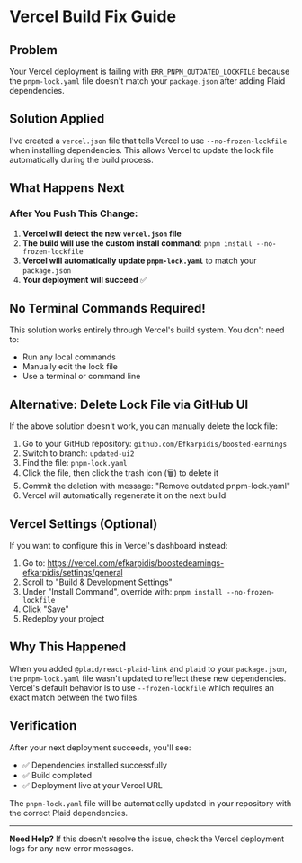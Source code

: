 # Vercel Build Fix Guide

## Problem
Your Vercel deployment is failing with `ERR_PNPM_OUTDATED_LOCKFILE` because the `pnpm-lock.yaml` file doesn't match your `package.json` after adding Plaid dependencies.

## Solution Applied
I've created a `vercel.json` file that tells Vercel to use `--no-frozen-lockfile` when installing dependencies. This allows Vercel to update the lock file automatically during the build process.

## What Happens Next

### After You Push This Change:
1. **Vercel will detect the new `vercel.json` file**
2. **The build will use the custom install command**: `pnpm install --no-frozen-lockfile`
3. **Vercel will automatically update `pnpm-lock.yaml`** to match your `package.json`
4. **Your deployment will succeed** ✅

## No Terminal Commands Required!

This solution works entirely through Vercel's build system. You don't need to:
- Run any local commands
- Manually edit the lock file
- Use a terminal or command line

## Alternative: Delete Lock File via GitHub UI

If the above solution doesn't work, you can manually delete the lock file:

1. Go to your GitHub repository: `github.com/Efkarpidis/boosted-earnings`
2. Switch to branch: `updated-ui2`
3. Find the file: `pnpm-lock.yaml`
4. Click the file, then click the trash icon (🗑️) to delete it
5. Commit the deletion with message: "Remove outdated pnpm-lock.yaml"
6. Vercel will automatically regenerate it on the next build

## Vercel Settings (Optional)

If you want to configure this in Vercel's dashboard instead:

1. Go to: https://vercel.com/efkarpidis/boostedearnings-efkarpidis/settings/general
2. Scroll to "Build & Development Settings"
3. Under "Install Command", override with: `pnpm install --no-frozen-lockfile`
4. Click "Save"
5. Redeploy your project

## Why This Happened

When you added `@plaid/react-plaid-link` and `plaid` to your `package.json`, the `pnpm-lock.yaml` file wasn't updated to reflect these new dependencies. Vercel's default behavior is to use `--frozen-lockfile` which requires an exact match between the two files.

## Verification

After your next deployment succeeds, you'll see:
- ✅ Dependencies installed successfully
- ✅ Build completed
- ✅ Deployment live at your Vercel URL

The `pnpm-lock.yaml` file will be automatically updated in your repository with the correct Plaid dependencies.

---

**Need Help?** If this doesn't resolve the issue, check the Vercel deployment logs for any new error messages.
